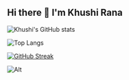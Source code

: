 ## Hi there 👋 I'm Khushi Rana

![Khushi's GitHub stats](https://github-readme-stats.vercel.app/api?username=khushi-rana-25&show_icons=true&theme=dracula)

![Top Langs](https://github-readme-stats.vercel.app/api/top-langs/?username=khushi-rana-25&size_weight=0.5&count_weight=0.5&theme=dracula)

[![GitHub Streak](https://streak-stats.demolab.com?user=khushi-rana-25&theme=nightowl)](https://git.io/streak-stats)

![Alt](https://repobeats.axiom.co/api/embed/6b47726b638cf4a28b4846b5fc816aadd4c29634.svg "Repobeats analytics image")
